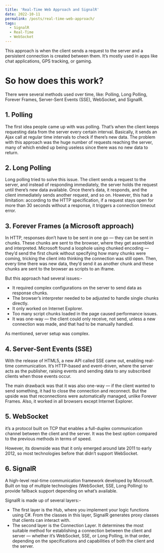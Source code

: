 ```yaml
---
title: 'Real-Time Web Approach and SignalR'
date: 2022-10-11
permalink: /posts/real-time-web-approach/
tags:
  - SignalR
  - Real-Time
  - WebSocket
---
```


This approach is when the client sends a request to the server and a persistent connection is created between them. It’s mostly used in apps like chat applications, GPS tracking, or gaming.

So how does this work?
======

There were several methods used over time, like: Polling, Long Polling, Forever Frames, Server-Sent Events (SSE), WebSocket, and SignalR.

## 1. Polling
The first idea people came up with was polling. That’s when the client keeps requesting data from the server every certain interval. Basically, it sends an Ajax call at regular time intervals to check if there’s new data.
The problem with this approach was the huge number of requests reaching the server, many of which ended up being useless since there was no new data to return.

## 2. Long Polling
Long polling tried to solve this issue. The client sends a request to the server, and instead of responding immediately, the server holds the request until there’s new data available. Once there’s data, it responds, and the client immediately sends another request, and so on.
However, this had a limitation: according to the HTTP specification, if a request stays open for more than 30 seconds without a response, it triggers a connection timeout error.

## 3. Forever Frames (a Microsoft approach)
In HTTP, responses don’t have to be sent in one go — they can be sent in chunks. These chunks are sent to the browser, where they get assembled and interpreted.
Microsoft found a loophole using chunked encoding — they’d send the first chunk without specifying how many chunks were coming, tricking the client into thinking the connection was still open. Then, every time there was new data, they’d send it as another chunk and these chunks are sent to the browser as scripts to an iframe.

But this approach had several issues:-
- It required complex configurations on the server to send data as response chunks.
- The browser’s interpreter needed to be adjusted to handle single chunks directly.
- It only worked on Internet Explorer.
- Too many script chunks loaded in the page caused performance issues.
- It was one-way — the client could only receive, not send, unless a new connection was made, and that had to be manually handled.

As mentioned, server setup was complex.


## 4. Server-Sent Events (SSE)
With the release of HTML5, a new API called SSE came out, enabling real-time communication. It’s HTTP-based and event-driven, where the server acts as the publisher, raising events and sending data to any subscribed clients when those events occur.

The main drawback was that it was also one-way — if the client wanted to send something, it had to close the connection and reconnect.
But the upside was that reconnections were automatically managed, unlike Forever Frames.
Also, it worked in all browsers except Internet Explorer.


## 5. WebSocket
it’s a protocol built on TCP that enables a full-duplex communication channel between the client and the server.
It was the best option compared to the previous methods in terms of speed.

However, its downside was that it only emerged around late 2011 to early 2012, so most technologies before that didn’t support WebSocket.

## 6. SignalR
A high-level real-time communication framework developed by Microsoft. Built on top of multiple technologies (WebSocket, SSE, Long Polling) to provide fallback support depending on what’s available.

SignalR is made up of several layers:-
* The first layer is the Hub, where you implement your logic functions using C#. From the classes in this layer, SignalR generates proxy classes that clients can interact with.
* The second layer is the Connection Layer. It determines the most suitable method for establishing a connection between the client and server — whether it’s WebSocket, SSE, or Long Polling, in that order, depending on the specifications and capabilities of both the client and the server.